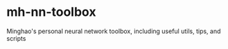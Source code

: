 # mh-nn-toolbox
Minghao's personal neural network toolbox, including useful utils, tips, and scripts
